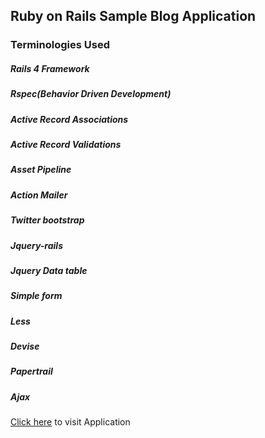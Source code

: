 ## Ruby on Rails Sample Blog Application

### Terminologies Used

##### Rails 4 Framework

##### Rspec(Behavior Driven Development)

##### Active Record Associations

##### Active Record Validations

##### Asset Pipeline

##### Action Mailer

##### Twitter bootstrap

##### Jquery-rails

##### Jquery Data table

##### Simple form

##### Less

##### Devise

##### Papertrail

##### Ajax

[Click here] to visit Application

[Click here]:http://rohitblog.herokuapp.com/
